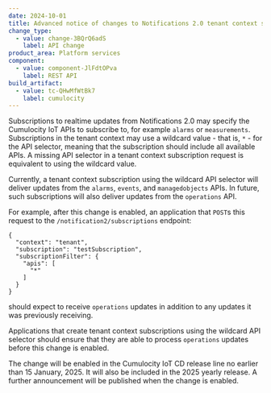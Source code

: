 ```yaml
---
date: 2024-10-01
title: Advanced notice of changes to Notifications 2.0 tenant context subscriptions with no API filter
change_type:
  - value: change-3BQrQ6adS
    label: API change
product_area: Platform services
component:
  - value: component-JlFdtOPva
    label: REST API
build_artifact:
  - value: tc-QHwMfWtBk7
    label: cumulocity
---
```


Subscriptions to realtime updates from Notifications 2.0 may specify the Cumulocity IoT APIs to subscribe to, for example `alarms` or `measurements`.
Subscriptions in the tenant context may use a wildcard value - that is, `*` - for the API selector, meaning that the subscription should include all available APIs.
A missing API selector in a tenant context subscription request is equivalent to using the wildcard value.

Currently, a tenant context subscription using the wildcard API selector will deliver updates from the `alarms`, `events`, and `managedobjects` APIs.
In future, such subscriptions will also deliver updates from the `operations` API.

For example, after this change is enabled, an application that `POST`s this request to the `/notification2/subscriptions` endpoint:

```
{
  "context": "tenant",
  "subscription": "testSubscription",
  "subscriptionFilter": {
    "apis": [
      "*"
    ]
  }
}
```

should expect to receive `operations` updates in addition to any updates it was previously receiving.

Applications that create tenant context subscriptions using the wildcard API selector should ensure that they are able to process `operations` updates before this change is enabled.

The change will be enabled in the Cumulocity IoT CD release line no earlier than 15 January, 2025.
It will also be included in the 2025 yearly release. A further announcement will be published when the change is enabled.
